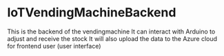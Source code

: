 # IoTVendingMachineBackend


This is the backend of the vendingmachine
It can interact with Arduino to adjust and receive the stock
It will also upload the data to the Azure cloud for frontend user (user interface)
